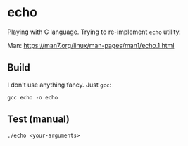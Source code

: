 # echo 

Playing with C language. Trying to re-implement `echo` utility.

Man: https://man7.org/linux/man-pages/man1/echo.1.html

## Build
I don't use anything fancy. Just `gcc`:
```
gcc echo -o echo
```

## Test (manual)
```
./echo <your-arguments>
```

